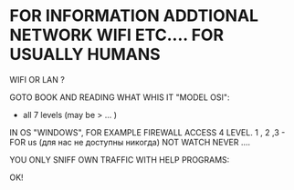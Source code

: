 # FOR INFORMATION ADDTIONAL NETWORK WIFI ETC.... FOR USUALLY HUMANS

WIFI OR LAN ?

GOTO BOOK AND READING WHAT WHIS IT "MODEL OSI":
  - all 7 levels (may be > ... )

IN OS "WINDOWS", FOR EXAMPLE FIREWALL ACCESS 4 LEVEL.
1 , 2 ,3 - FOR us (для нас не доступны никогда) NOT WATCH NEVER ....

YOU ONLY SNIFF OWN TRAFFIC WITH HELP PROGRAMS:

OK!








